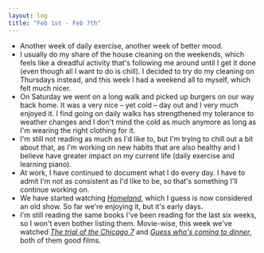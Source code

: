 ```yaml
---
layout: log
title: "Feb 1st - Feb 7th"
---
```


- Another week of daily exercise, another week of better mood.
- I usually do my share of the house cleaning on the weekends, which feels like a dreadful activity that's following me around until I get it done (even though all I want to do is chill). I decided to try do my cleaning on Thursdays instead, and this week I had a weekend all to myself, which felt much nicer.
- On Saturday we went on a long walk and picked up burgers on our way back home. It was a very nice – yet cold – day out and I very much enjoyed it. I find going on daily walks has strengthened my tolerance to weather changes and I don't mind the cold as much anymore as long as I'm wearing the right clothing for it.
- I'm still not reading as much as I'd like to, but I'm trying to chill out a bit about that, as I'm working on new habits that are also healthy and I believe have greater impact on my current life (daily exercise and learning piano).
- At work, I have continued to document what I do every day. I have to admit I'm not as consistent as I'd like to be, so that's something I'll continue working on.
- We have started watching [_Homeland_](https://en.wikipedia.org/wiki/Homeland_(TV_series)), which I guess is now considered an old show. So far we're enjoying it, but it's early days.
- I'm still reading the same books I've been reading for the last six weeks, so I won't even bother listing them. Movie-wise, this week we've watched [_The trial of the Chicago 7_](https://en.wikipedia.org/wiki/The_Trial_of_the_Chicago_7) and [_Guess who's coming to dinner_](https://en.wikipedia.org/wiki/Guess_Who%27s_Coming_to_Dinner), both of them good films.
